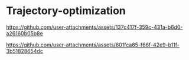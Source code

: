 # Trajectory-optimization

https://github.com/user-attachments/assets/137c417f-359c-431a-b6d0-a26160b05b8e



https://github.com/user-attachments/assets/601fca65-f66f-42e9-b11f-3b51828654dc

